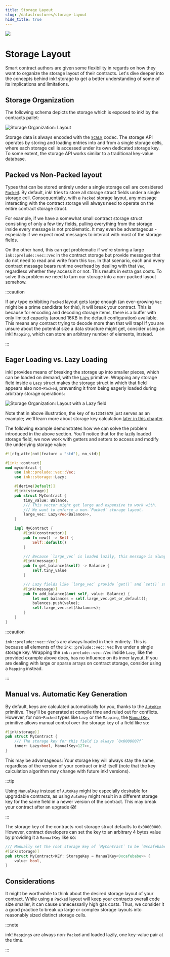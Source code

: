 ```yaml
---
title: Storage Layout
slug: /datastructures/storage-layout
hide_title: true
---
```


<img src="/img/title/storage.svg" className="titlePic" />

# Storage Layout

Smart contract authors are given some flexibility in regards on how they want to organize
the storage layout of their contracts.
Let's dive deeper into the concepts behind ink! storage to get a better understanding
of some of its implications and limitations.

## Storage Organization

The following schema depicts the storage which is exposed
to ink! by the contracts pallet:

<div class="schema">
    <img src="/img/kv.svg" alt="Storage Organization: Layout" />
</div>

Storage data is always encoded with the
[`SCALE`](https://docs.substrate.io/reference/scale-codec/) codec.
The storage API operates by storing and loading entries into and from a single storage
cells, where each storage cell is accessed under its own dedicated storage key. To some
extent, the storage API works similar to a traditional key-value database.

## Packed vs Non-Packed layout

Types that can be stored entirely under a single storage cell are considered
[`Packed`](https://docs.rs/ink_storage_traits/5.0.0-rc.1/ink_storage_traits/trait.Packed.html).
By default, ink! tries to store all storage struct fields under a single storage cell.
Consequentially, with a `Packed` storage layout, any message interacting with the contract
storage will always need to operate on the entire contract storage struct.

For example, if we have a somewhat small contract storage struct consisting of only a few
tiny fields, pulling everything from the storage inside every message is not
problematic. It may even be advantageous - especially if we expect most messages to
interact with most of the storage fields.

On the other hand, this can get problematic if we're storing a large `ink::prelude::vec::Vec`
in the contract storage but provide messages that do not need to read and write from this
`Vec`. In that scenario, each and every contract message bears runtime overhead by dealing
with that `Vec`, regardless whether they access it or not. This results in extra gas costs.
To solve this problem we need to turn our storage into a non-packed layout somehow.

:::caution

If any type exhibiting `Packed` layout gets large enough (an ever-growing `Vec` might be
a prime candidate for this), it will break your contract.
This is because for encoding and decoding storage items, there is a buffer with only limited
capacity (around 16KB in the default configuration) available. This means any contract
trying to decode more than that will trap! If you are unsure about the potential size a
data structure might get, consider using an ink! `Mapping`, which can store an arbitrary
number of elements, instead.

:::

## Eager Loading vs. Lazy Loading
ink! provides means of breaking the storage up into smaller pieces, which can be loaded
on demand, with the
[`Lazy`](https://paritytech.github.io/ink/ink/storage/struct.Lazy.html) primitive.
Wrapping any storage field inside a `Lazy` struct makes the storage
struct in which that field appears also
non-`Packed`, preventing it from being eagerly loaded during arbitrary storage operations:

<div class="schema">
    <img src="/img/storage-layout.svg" alt="Storage Organization: Layout with a Lazy field" />
</div>

Note that in above illustration, the key of `0x12345678` just serves as an example; we'll
learn more about storage key calculation
[later in this chapter](/datastructures/storage-layout#manual-vs-automatic-key-generation).

The following example demonstrates how we can solve the problem introduced in the above
section. You'll notice that for the lazily loaded storage field, we now work with getters
and setters to access and modify the underlying storage value:

```rust
#![cfg_attr(not(feature = "std"), no_std)]

#[ink::contract]
mod mycontract {
    use ink::prelude::vec::Vec;
    use ink::storage::Lazy;

    #[derive(Default)]
    #[ink(storage)]
    pub struct MyContract {
        tiny_value: Balance,
        /// This vector might get large and expensive to work with.
        /// We want to enforce a non-`Packed` storage layout.
        large_vec: Lazy<Vec<Balance>>,
    }

    impl MyContract {
        #[ink(constructor)]
        pub fn new() -> Self {
            Self::default()
        }

        /// Because `large_vec` is loaded lazily, this message is always cheap.
        #[ink(message)]
        pub fn get_balance(&self) -> Balance {
            self.tiny_value
        }

        /// Lazy fields like `large_vec` provide `get()` and `set()` storage operators.
        #[ink(message)]
        pub fn add_balance(&mut self, value: Balance) {
            let mut balances = self.large_vec.get_or_default();
            balances.push(value);
            self.large_vec.set(&balances);
        }
    }
}
```

:::caution

`ink::prelude::vec::Vec`'s are always loaded in their entirety. This is because all elements
of the `ink::prelude::vec::Vec` live under a single storage key. Wrapping the
`ink::prelude::vec::Vec` inside `Lazy`, like the
provided example above does, has no influence on its inner layout. If you are dealing with
large or sparse arrays on contract storage, consider using a `Mapping` instead.

:::

## Manual vs. Automatic Key Generation

By default, keys are calculated automatically for you, thanks to the
[`AutoKey`](https://docs.rs/ink_storage_traits/5.0.0-rc.1/ink_storage_traits/struct.AutoKey.html)
primitive. They'll be generated at compile time and ruled out for conflicts.
However, for non-`Packed` types like `Lazy` or the `Mapping`, the
[`ManualKey`](https://docs.rs/ink_storage_traits/5.0.0-rc.1/ink_storage_traits/struct.ManualKey.html)
primitive allows manual control over the storage key of a field like so:

```rust
#[ink(storage)]
pub struct MyContract {
    /// The storage key for this field is always `0x0000007f`
    inner: Lazy<bool, ManualKey<127>>,
}
```

This may be advantageous: Your storage key will always stay the same, regardless of
the version of your contract or ink! itself (note that the key calculation algorithm may
change with future ink! versions).

:::tip

Using `ManualKey` instead of `AutoKey` might be especially desirable for upgradable
contracts, as using `AutoKey` might result in a different storage key for the same field
in a newer version of the contract. This may break your contract after an upgrade 😱!

:::

The storage key of the contracts root storage struct defaults to `0x00000000`.  However,
contract developers can set the key to an arbitrary 4 bytes value by providing it a
`ManualKey` like so:

```rust
/// Manually set the root storage key of `MyContract` to be `0xcafebabe`.
#[ink(storage)]
pub struct MyContract<KEY: StorageKey = ManualKey<0xcafebabe>> {
    value: bool,
}
```

## Considerations

It might be worthwhile to think about the desired storage layout of your contract. While
using a `Packed` layout will keep your contracts overall code size smaller, it can cause
unnecessarily high gas costs. Thus, we consider it a good practice to break up large
or complex storage layouts into reasonably sized distinct storage cells.

:::note

ink! `Mapping`s are always non-`Packed` and loaded lazily, one key-value pair at the time.

:::
